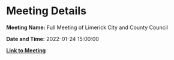 # Meeting Details

**Meeting Name:** Full Meeting of Limerick City and County Council

**Date and Time:** 2022-01-24 15:00:00

**[Link to Meeting](https://www.limerick.ie/council/whats-on/full-meeting-limerick-city-and-county-council-47)**

